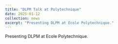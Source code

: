 ```yaml
---
title: "DLPM Talk at Polytechnique"
date: 2025-01-12
collection: news
excerpt: "Presenting DLPM at Ecole Polytechnique."
---
```


Presenting DLPM at Ecole Polytechnique.

